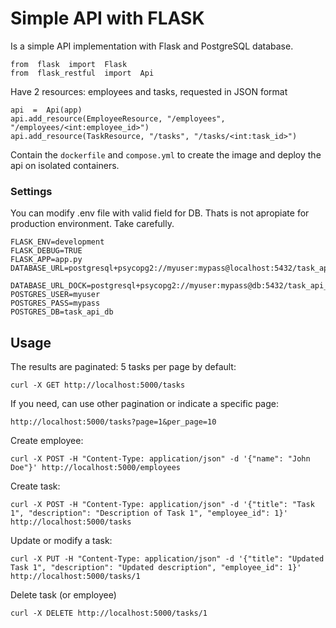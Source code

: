 # Simple API with FLASK

Is a simple API implementation with Flask and PostgreSQL database. 

    from  flask  import  Flask
    from  flask_restful  import  Api

Have 2 resources: employees and tasks, requested in JSON format

    api  =  Api(app)
    api.add_resource(EmployeeResource, "/employees", "/employees/<int:employee_id>")
    api.add_resource(TaskResource, "/tasks", "/tasks/<int:task_id>")
Contain the `dockerfile` and `compose.yml` to create the image and deploy the api on isolated containers.

### Settings

You can modify .env file with valid field for DB. Thats is not apropiate for production environment. Take carefully.

    FLASK_ENV=development
    FLASK_DEBUG=TRUE
    FLASK_APP=app.py
    DATABASE_URL=postgresql+psycopg2://myuser:mypass@localhost:5432/task_api_db

    DATABASE_URL_DOCK=postgresql+psycopg2://myuser:mypass@db:5432/task_api_db
    POSTGRES_USER=myuser
    POSTGRES_PASS=mypass
    POSTGRES_DB=task_api_db


## Usage
The results are paginated: 5 tasks per page by default:

    curl -X GET http://localhost:5000/tasks

If you need, can use other pagination or indicate a specific page:

    http://localhost:5000/tasks?page=1&per_page=10

Create employee:

    curl -X POST -H "Content-Type: application/json" -d '{"name": "John Doe"}' http://localhost:5000/employees

Create task:

    curl -X POST -H "Content-Type: application/json" -d '{"title": "Task 1", "description": "Description of Task 1", "employee_id": 1}' http://localhost:5000/tasks
Update or modify a task:

    curl -X PUT -H "Content-Type: application/json" -d '{"title": "Updated Task 1", "description": "Updated description", "employee_id": 1}' http://localhost:5000/tasks/1

Delete task (or employee)

    curl -X DELETE http://localhost:5000/tasks/1

